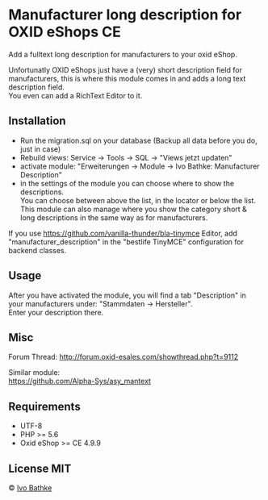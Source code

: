 # Manufacturer long description for OXID eShops CE
Add a fulltext long description for manufacturers to your oxid eShop.  

Unfortunatly OXID eShops just have a (very) short description field for manufacturers,
this is where this module comes in and adds a long text description field.  
You even can add a RichText Editor to it.  

## Installation
- Run the migration.sql on your database (Backup all data before you do, just in case)
- Rebuild views: Service -> Tools -> SQL -> "Views jetzt updaten"
- activate module: "Erweiterungen -> Module -> Ivo Bathke: Manufacturer Description"
- in the settings of the module you can choose where to show the descriptions.   
  You can choose between above the list, in the locator or below the list.  
  This module can also manage where you show the category short & long descriptions in the same way as for manufacturers.

If you use https://github.com/vanilla-thunder/bla-tinymce Editor, add  
"manufacturer_description" in the "bestlife TinyMCE" configuration for backend classes.

## Usage
After you have activated the module, you will find a tab "Description" in your manufacturers under:
"Stammdaten -> Hersteller".  
Enter your description there.

## Misc
Forum Thread:
http://forum.oxid-esales.com/showthread.php?t=9112

Similar module:  
https://github.com/Alpha-Sys/asy_mantext

## Requirements

- UTF-8
- PHP >= 5.6
- Oxid eShop >= CE 4.9.9

## License MIT

© [Ivo Bathke](https://oxid.ivo-bathke.name)
